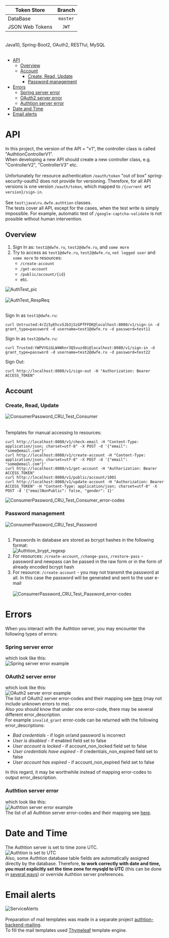 | Token Store          | Branch        |
|----------------------|:-------------:|
| DataBase             | `master`      |
| JSON Web Tokens      | `JWT`         |
<br>
Java10, Spring-Boot2, OAuth2, RESTful, MySQL
<br><br>

  * [API](#api)
    * [Overview](#overview)
    * [Account](#account)
      * [Create, Read, Update](#create-read-update)
      * [Password management](#password-management)
  * [Errors](#errors)
    * [Spring server error](#spring-server-error)
    * [OAuth2 server error](#oauth2-server-error)
    * [Authtion server error](#authtion-server-error)
  * [Date and Time](#date-and-time)
  * [Email alerts](#email-alerts)

# API
In this project, the version of the API = "v1", the controller class is called "AuthtionControllerV1".<br>
When developing a new API should create a new controller class, e.g. "ControllerV2", "ControllerV3" etc.<br><br>
Unfortunately for resource authentication `/oauth/token` "out of box" spring-security-oauth2 does not provide for versioning. Therefore, for all API versions is one version `/oauth/token`, which mapped to `/{current API version}/sign-in`.
<br><br>
See `test\java\ru.dwfe.authtion` classes.<br>
The tests cover all API, except for the cases, when the test write is simply impossible. For example, automatic test of `/google-captcha-validate` is not possible without human intervention.

## Overview
1. Sign In as: `test1@dwfe.ru`, `test2@dwfe.ru`, and `some more`
2. Try to access as `test1@dwfe.ru`, `test2@dwfe.ru`, `not logged user` and `some more` to resources:
   * `/create-account`
   * `/get-account`
   * `/public/account/{id}`
   * etc.

![AuthTest_pic](./assets/img/AuthTest_pic.png)<br>
<br>
![AuthTest_RespReq](./assets/img/AuthTest_RespReq.png)
<br><br>

Sign In as `test1@dwfe.ru`:
```
curl Untrusted:4rZi5yEhcv5Jb3jSzGPfFFDK@localhost:8080/v1/sign-in -d grant_type=password -d username=test1@dwfe.ru -d password=test11
```

Sign In as `test2@dwfe.ru`:
```
curl Trusted:YWPVYGiGLW4Whnr3Q5vuzd8i@localhost:8080/v1/sign-in -d grant_type=password -d username=test2@dwfe.ru -d password=test22
```

Sign Out:
```
curl http://localhost:8080/v1/sign-out -H "Authorization: Bearer ACCESS_TOKEN"
```

## Account

### Create, Read, Update
![ConsumerPassword_CRU_Test_Consumer](./assets/img/ConsumerPassword_CRU_Test_Consumer.png)<br><br><br>
Templates for manual accessing to resources:
```
curl http://localhost:8080/v1/check-email -H "Content-Type: application/json; charset=utf-8" -X POST -d '{"email": "some@email.com"}'
curl http://localhost:8080/v1/create-account -H "Content-Type: application/json; charset=utf-8" -X POST -d '{"email": "some@email.com"}'
curl http://localhost:8080/v1/get-account -H "Authorization: Bearer ACCESS_TOKEN"
curl http://localhost:8080/v1/public/account/1001
curl http://localhost:8080/v1/update-account -H "Authorization: Bearer ACCESS_TOKEN" -H "Content-Type: application/json; charset=utf-8" -X POST -d '{"emailNonPublic": false, "gender": 1}'
```

![ConsumerPassword_CRU_Test_Consumer_error-codes](./assets/img/ConsumerPassword_CRU_Test_Consumer_error-codes.png)<br>

### Password management
![ConsumerPassword_CRU_Test_Password](./assets/img/ConsumerPassword_CRU_Test_Password.png)<br>
<br>
1. Passwords in database are stored as bcrypt hashes in the following format:<br>
![Authtion_brypt_regexp](./assets/img/Authtion_brypt_regexp.png)
2. For resources: `/create-account`, `/change-pass`, `/restore-pass` - password and newpass can be passed in the raw form or in the form of already encoded bcrypt hash
3. For resource: `/create-account` - you may not transmit the password at all. In this case the password will be generated and sent to the user e-mail
<br><br>
![ConsumerPassword_CRU_Test_Password_error-codes](./assets/img/ConsumerPassword_CRU_Test_Password_error-codes.png)

# Errors
When you interact with the Authtion server, you may encounter the following types of errors:<br>

### Spring server error
which look like this:
<br>
![Spring server error example](./assets/img/spring-server-error-example.png)<br>
### OAuth2 server error
which look like this:
<br>
![OAuth2 server error example](./assets/img/oauth2-server-error-example.png)<br>
The list of OAuth2 server error-codes and their mapping see [here](./assets/oauth2-server-errors-mapping.js) (may not include unknown errors to me).
<br>
Also you should know that under one error-code, there may be several different error_description.
<br>
For example `invalid_grant` error-code can be returned with the following error_descriptions:<br>
   * *Bad credentials* - if login or/and password is incorrect
   * *User is disabled* - if enabled field set to false
   * *User account is locked* - if account_non_locked field set to false
   * *User credentials have expired* - if credentials_non_expired field set to false
   * *User account has expired* - if account_non_expired field set to false

In this regard, it may be worthwhile instead of mapping error-codes to output error_description.

### Authtion server error
which look like this:
<br>
![Authtion server error example](./assets/img/authtion-server-error-example.png)<br>
The list of all Authtion server error-codes and their mapping see [here](./assets/authtion-server-errors-mapping.js).

# Date and Time
The Authtion server is set to time zone UTC.<br>
![Authtion is set to UTC](./assets/img/date-time.png)<br>
Also, some Authtion database table fields are automatically assigned directly by the database. Therefore, **to work correctly with date and time, you must explicitly set the time zone for mysqld to UTC** (this can be done in [several ways](https://stackoverflow.com/questions/930900/how-do-i-set-the-time-zone-of-mysql#19069310)) or override Authtion server preferences.

# Email alerts
![ServiceAlerts](./assets/img/ServiceAlerts.png)
<br><br>
Preparation of mail templates was made in a separate project [authtion-backend-mailing](https://github.com/dowhileforeach/authtion-backend-mailing).
<br>
To fill the mail templates used [Thymeleaf](http://www.thymeleaf.org) template engine.
